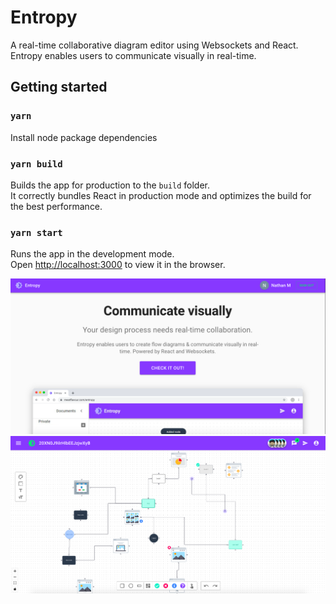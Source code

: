 # Entropy
A real-time collaborative diagram editor using Websockets and React. Entropy enables users to communicate visually in real-time.

## Getting started

### `yarn`
Install node package dependencies

### `yarn build`

Builds the app for production to the `build` folder.\
It correctly bundles React in production mode and optimizes the build for the best performance.

### `yarn start`

Runs the app in the development mode.\
Open [http://localhost:3000](http://localhost:3000) to view it in the browser.

![Landing Page](https://github.com/nathantmckenzie/legendary-octo-chainsaw/blob/main/public/readme/landing-page.png)
![Editor Page](https://github.com/nathantmckenzie/legendary-octo-chainsaw/blob/main/public/readme/editor.png)